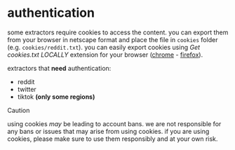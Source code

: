 # authentication
some extractors require cookies to access the content. you can export them from your browser in netscape format and place the file in `cookies` folder (e.g. `cookies/reddit.txt`). you can easily export cookies using _Get cookies.txt LOCALLY_ extension for your browser ([chrome](https://chromewebstore.google.com/detail/cclelndahbckbenkjhflpdbgdldlbecc?utm_source=item-share-cb) - [firefox](https://addons.mozilla.org/en-US/firefox/addon/get-cookies-txt-locally/)).

extractors that **need** authentication:
* reddit
* twitter
* tiktok __(only some regions)__

> [!CAUTION]
> using cookies _may_ be leading to account bans. we are not responsible for any bans or issues that may arise from using cookies. if you are using cookies, please make sure to use them responsibly and at your own risk.
